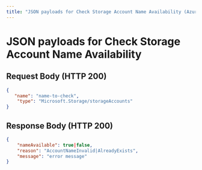 ```yaml
---
title: "JSON payloads for Check Storage Account Name Availability (Azure Storage)"
---
```

# JSON payloads for Check Storage Account Name Availability

## Request Body (HTTP 200)

```json
{ 
   "name": "name-to-check", 
    "type": "Microsoft.Storage/storageAccounts" 
} 
```

## Response Body (HTTP 200)

```json
{
    "nameAvailable": true|false,
    "reason": "AccountNameInvalid|AlreadyExists",
    "message": "error message"
}
```

